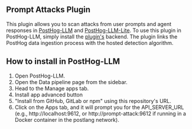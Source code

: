 ## Prompt Attacks Plugin

This plugin allows you to scan attacks from user prompts and agent responses in [PostHog-LLM](https://github.com/postlang/posthog-llm) and [PostHog-LLM-Lite](https://github.com/postlang/posthog-llm-lite). To use this plugin in PostHog-LLM, simply install the [plugin's](https://github.com/minuva/fast-prompt-attack-detect
) backend. The plugin links the PostHog data ingestion process with the hosted detection algorithm.


## How to install in PostHog-LLM

1. Open PostHog-LLM.
2. Open the Data pipeline page from the sidebar.
3. Head to the Manage apps tab.
4. Install app advanced button
5. "Install from GitHub, GitLab or npm" using this repository's URL.
6. Click on the Apps tab, and it will prompt you for the API_SERVER_URL (e.g., http://localhost:9612, or http://prompt-attack:9612 if running in a Docker container in the postlang network).
